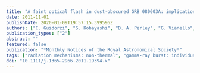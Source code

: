```yaml
---
title: "A faint optical flash in dust-obscured GRB 080603A: implications for GRB prompt emission mechanisms"
date: 2011-11-01
publishDate: 2020-01-09T19:57:15.399596Z
authors: ["C. Guidorzi", "S. Kobayashi", "D. A. Perley", "G. Vianello", "J. S. Bloom", "P. Chandra", "D. A. Kann", "W. Li", "C. G. Mundell", "A. Pozanenko", "J. X. Prochaska", "K. Antoniuk", "D. Bersier", "A. V. Filippenko", "D. A. Frail", "A. Gomboc", "E. Klunko", "A. Melandri", "S. Mereghetti", "A. N. Morgan", "P. T. O'Brien", "V. Rumyantsev", "R. J. Smith", "I. A. Steele", "N. R. Tanvir", "A. Volnova"]
publication_types: ["2"]
abstract: ""
featured: false
publication: "*Monthly Notices of the Royal Astronomical Society*"
tags: ["radiation mechanisms: non-thermal", "gamma-ray burst: individual: GRB 080603A", "Astrophysics - High Energy Astrophysical Phenomena"]
doi: "10.1111/j.1365-2966.2011.19394.x"
---
```


